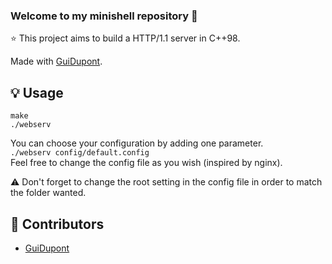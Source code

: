 ### Welcome to my minishell repository 👋

⭐️ This project aims to build a HTTP/1.1 server in C++98. 



Made with [GuiDupont](https://github.com/GuiDupont/webserv_42).

## 💡 Usage

```
make
./webserv
```

You can choose your configuration by adding one parameter.<br>
```./webserv config/default.config```<br>
Feel free to change the config file as you wish (inspired by nginx).<br>

⚠️ Don't forget to change the root setting in the config file in order to match the folder wanted.

## 👷 Contributors
- [GuiDupont](https://github.com/GuiDupont/)